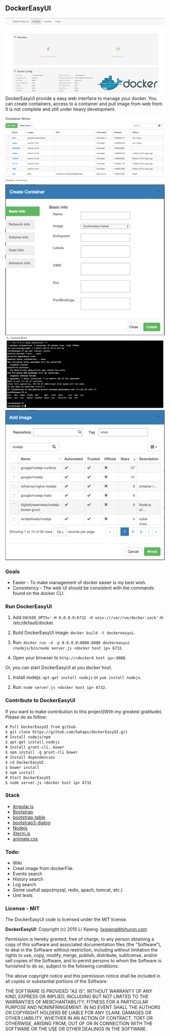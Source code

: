 ## DockerEasyUI

![Overview](/images/overview.png)
DockerEasyUI provide a easy web interface to manage your docker. You can create containers, access to a container and pull image from web front.
It is not complete and still under heavy development.

![Container](/images/containers.png)
![Create container](/images/create_container.png)
![Container console](/images/console.png)
![Pull images](/images/pull_image.png)


### Goals
* Easier - To make management of docker easier is my best wish.
* Consistency - The web UI should be consistent with the commands found on the docker CLI.

### Run DockerEasyUI
1. Add `DOCKER_OPTS='-H 0.0.0.0:6732 -H unix:///var/run/docker.sock'` in /etc/default/docker.

2. Build DockerEasyUI image: `docker build -t dockereasyui`.

3. Run: `docker run -d -p 0.0.0.0:8088:8088 dockereasyui /nodejs/bin/node server.js <docker host ip> 6732`.

4. Open your browser to `http://<dockerd host ip>:8088`.

Or, you can start DockerEasyUI at you docker host.
1. Install nodejs: `apt-get install nodejs` or `yum install nodejs`.

2. Run: `node server.js <docker host ip> 6732`.

### Contribute to DockerEasyUI
If you want to make contribution to this project(With my greatest gratitude). Please do as follow:

    # Pull DockerEasyUI from github.
    $ git clone https://github.com/hahaps/dockerEasyUI.git
    # Install nodejs/npm
    $ apt-get install nodejs
    # Install grunt-cli, bower
    $ npm install -g grunt-cli bower
    # Install dependencies
    $ cd DockerEasyUI
    $ bower install
    $ npm install
    # Start DockerEasyUI
    $ node server.js <docker host ip> 6732

### Stack
* [Angular.js](https://github.com/angular/angular.js)
* [Bootstrap](http://getbootstrap.com/)
* [bootstrap-table](https://github.com/wenzhixin/bootstrap-table)
* [bootstrap3-dialog](https://github.com/nakupanda/bootstrap3-dialog)
* [Nodejs](https://nodejs.org/)
* [Xterm.js](https://github.com/sourcelair/xterm.js)
* [animate.css](https://github.com/fgnass/spin.js/)


### Todo:
* Wiki
* Creat image from dockerFile.
* Events search
* History search
* Log search
* Some usefull apps(mysql, redis, apach, tomcat, etc.)
* Unit tests


### License - MIT
The DockerEasyUI code is licensed under the MIT license.


**DockerEasyUI:**
Copyright (c) 2015 Li Xipeng. lixipeng@hihuron.com

Permission is hereby granted, free of charge, to any person
obtaining a copy of this software and associated documentation 
files (the "Software"), to deal in the Software without 
restriction, including without limitation the rights to use, copy, 
modify, merge, publish, distribute, sublicense, and/or sell copies 
of the Software, and to permit persons to whom the Software is 
furnished to do so, subject to the following conditions:

The above copyright notice and this permission notice shall be 
included in all copies or substantial portions of the Software.

THE SOFTWARE IS PROVIDED "AS IS", WITHOUT WARRANTY OF ANY KIND,
EXPRESS OR IMPLIED,
INCLUDING BUT NOT LIMITED TO THE WARRANTIES OF MERCHANTABILITY, 
FITNESS FOR A PARTICULAR PURPOSE AND NONINFRINGEMENT. 
IN NO EVENT SHALL THE AUTHORS OR COPYRIGHT 
HOLDERS BE LIABLE FOR ANY CLAIM, 
DAMAGES OR OTHER LIABILITY, 
WHETHER IN AN ACTION OF CONTRACT, 
TORT OR OTHERWISE, 
ARISING FROM, OUT OF OR IN CONNECTION WITH 
THE SOFTWARE OR THE USE OR OTHER DEALINGS IN THE SOFTWARE.
